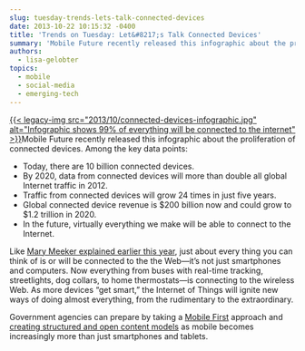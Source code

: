 ```yaml
---
slug: tuesday-trends-lets-talk-connected-devices
date: 2013-10-22 10:15:32 -0400
title: 'Trends on Tuesday: Let&#8217;s Talk Connected Devices'
summary: 'Mobile Future recently released this infographic about the proliferation of connected devices. Among the key data points: Today, there are 10 billion connected devices. By 2020, data from connected devices will more than double all global Internet traffic in 2012. Traffic'
authors:
  - lisa-gelobter
topics:
  - mobile
  - social-media
  - emerging-tech
---
```


[{{< legacy-img src="2013/10/connected-devices-infographic.jpg" alt="Infographic shows 99% of everything will be connected to the internet" >}}](https://s3.amazonaws.com/digitalgov/_legacy-img/2013/10/connected-devices-infographic.jpg)Mobile Future recently released this infographic about the proliferation of connected devices. Among the key data points:

  * Today, there are 10 billion connected devices.
  * By 2020, data from connected devices will more than double all global Internet traffic in 2012.
  * Traffic from connected devices will grow 24 times in just five years.
  * Global connected device revenue is $200 billion now and could grow to $1.2 trillion in 2020.
  * In the future, virtually everything we make will be able to connect to the Internet.

Like [Mary Meeker explained earlier this year](https://digital.gov/2013/06/05/mary-meekers-internet-trends-report-2/ "Mary Meeker’s Internet Trends Report"), just about every thing you can think of is or will be connected to the the Web—it&#8217;s not just smartphones and computers. Now everything from buses with real-time tracking, streetlights, dog collars, to home thermostats—is connecting to the wireless Web. As more devices “get smart,” the Internet of Things will ignite new ways of doing almost everything, from the rudimentary to the extraordinary.

Government agencies can prepare by taking a [Mobile First](https://digital.gov/2013/09/30/mobile-first/ "Mobile First") approach and [creating structured and open content models](https://digital.gov/2013/07/29/how-to-create-open-structured-content/ "How to Create Open, Structured Content") as mobile becomes increasingly more than just smartphones and tablets.
